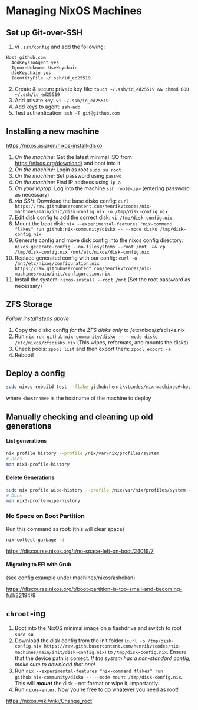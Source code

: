 # Managing NixOS Machines

## Set up Git-over-SSH

1.  vi `.ssh/config` and add the following:

```
Host github.com
  AddKeysToAgent yes
  IgnoreUnknown UseKeychain
  UseKeychain yes
  IdentityFile ~/.ssh/id_ed25519
```

2. Create & secure private key file: `touch ~/.ssh/id_ed25519 && chmod 600 ~/.ssh/id_ed25519`
3. Add private key: `vi ~/.ssh/id_ed25519`
4. Add keys to agent: `ssh-add`
5. Test authentication: `ssh -T git@github.com`

## Installing a new machine

https://nixos.asia/en/nixos-install-disko

1. _On the machine:_ Get the latest minimal ISO from https://nixos.org/download/ and boot into it
2. _On the machine:_ Login as root `sudo su root`
3. _On the machine:_ Set password using `passwd`
4. _On the machine:_ Find IP address using `ip a`
5. _On your laptop:_ Log into the machine `ssh root@<ip>` (entering password as necessary)
6. _via SSH_: Download the base disko config: `curl https://raw.githubusercontent.com/henrikvtcodes/nix-machines/main/init/disk-config.nix -o /tmp/disk-config.nix`
7. Edit disk config to add the correct disk: `vi /tmp/disk-config.nix`
8. Mount the boot disk: `nix --experimental-features "nix-command flakes" run github:nix-community/disko -- --mode disko /tmp/disk-config.nix`
9. Generate config and move disk config into the nixos config directory: `nixos-generate-config --no-filesystems --root /mnt  && cp /tmp/disk-config.nix /mnt/etc/nixos/disk-config.nix`
10. Replace generated config with our config: `curl -o /mnt/etc/nixos/configuration.nix https://raw.githubusercontent.com/henrikvtcodes/nix-machines/main/init/configuration.nix`
11. Install the system: `nixos-install --root /mnt` (Set the root password as necessary)

## ZFS Storage

_Follow install steps above_

1. Copy the disko config _for the ZFS disks only_ to /etc/nixos/zfsdisks.nix
2. Run `nix run github:nix-community/disko -- --mode disko /etc/nixos/zfsdisks.nix` (This wipes, reformats, and mounts the disks)
3. Check pools: `zpool list` and then export them: `zpool export -a`
4. Reboot!

## Deploy a config

```sh
sudo nixos-rebuild test --flake github:henrikvtcodes/nix-machines#<hostname>
```

where `<hostname>` is the hostname of the machine to deploy

## Manually checking and cleaning up old generations

#### List generations

```sh
nix profile history --profile /nix/var/nix/profiles/system
# Docs
man nix3-profile-history
```

#### Delete Generations

```sh
sudo nix profile wipe-history --profile /nix/var/nix/profiles/system --older-than 14d
# Docs
man nix3-profle-wipe-history
```

### No Space on Boot Partition  
Run this command as root: (this will clear space)  
```sh
nix-collect-garbage -d
```
https://discourse.nixos.org/t/no-space-left-on-boot/24019/7  

#### Migrating to EFI with Grub  
(see config example under machines/nixos/ashokan)  

https://discourse.nixos.org/t/boot-partition-is-too-small-and-becoming-full/32194/9

## `chroot`-ing

1. Boot into the NixOS minimal image on a flashdrive and switch to root `sudo su`
2. Download the disk config from the init folder (`curl -o /tmp/disk-config.nix https://raw.githubusercontent.com/henrikvtcodes/nix-machines/main/init/disk-config.nix`) to `/tmp/disk-config.nix`. Ensure that the device path is correct.
   _If the system has a non-standard config, make sure to download that one!_
3. Run `nix --experimental-features "nix-command flakes" run github:nix-community/disko -- --mode mount /tmp/disk-config.nix`. This will **_mount_** the disk - not format or wipe it, importantly.
4. Run `nixos-enter`. Now you're free to do whatever you need as root!

https://nixos.wiki/wiki/Change_root
